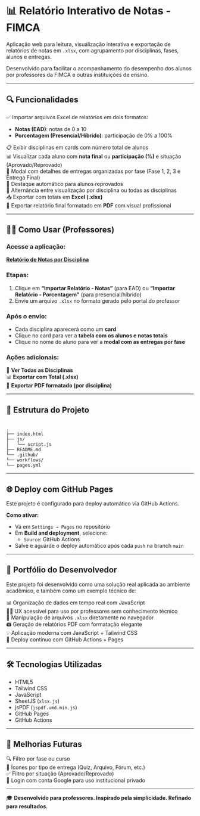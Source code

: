 # 📊 Relatório Interativo de Notas - FIMCA

Aplicação web para leitura, visualização interativa e exportação de relatórios de notas em `.xlsx`, com agrupamento por disciplinas, fases, alunos e entregas.

Desenvolvido para facilitar o acompanhamento do desempenho dos alunos por professores da FIMCA e outras instituições de ensino.

---

## 🔍 Funcionalidades

✅ Importar arquivos Excel de relatórios em dois formatos:
- **Notas (EAD)**: notas de 0 a 10
- **Porcentagem (Presencial/Híbrido)**: participação de 0% a 100%

📋 Exibir disciplinas em cards com número total de alunos  
📊 Visualizar cada aluno com **nota final** ou **participação (%)** e situação (Aprovado/Reprovado)  
🧾 Modal com detalhes de entregas organizadas por fase (Fase 1, 2, 3 e Entrega Final)  
🔴 Destaque automático para alunos reprovados  
🔁 Alternância entre visualização por disciplina ou todas as disciplinas  
📥 Exportar com totais em **Excel (.xlsx)**  
📄 Exportar relatório final formatado em **PDF** com visual profissional  

---

## 🧑‍🏫 Como Usar (Professores)

### Acesse a aplicação:
**[Relatório de Notas por Disciplina](https://lucasglgoncalves.github.io/relatorio-notas-fimca/)**

### Etapas:

1. Clique em **“Importar Relatório - Notas”** (para EAD) ou **“Importar Relatório - Porcentagem”** (para presencial/híbrido)
2. Envie um arquivo `.xlsx` no formato gerado pelo portal do professor

### Após o envio:

- Cada disciplina aparecerá como um **card**
- Clique no card para ver a **tabela com os alunos e notas totais**
- Clique no nome do aluno para ver a **modal com as entregas por fase**

### Ações adicionais:

🔄 **Ver Todas as Disciplinas**  
📊 **Exportar com Total (.xlsx)**  
📄 **Exportar PDF formatado (por disciplina)**

---

## 📁 Estrutura do Projeto

```

.
├── index.html
├── js/
│   └── script.js
├── README.md
└── .github/
└── workflows/
└── pages.yml

```

---

## 🌐 Deploy com GitHub Pages

Este projeto é configurado para deploy automático via GitHub Actions.

**Como ativar:**
- Vá em `Settings → Pages` no repositório
- Em **Build and deployment**, selecione:
  - `Source`: GitHub Actions
- Salve e aguarde o deploy automático após cada `push` na branch `main`

---

## 💼 Portfólio do Desenvolvedor

Este projeto foi desenvolvido como uma solução real aplicada ao ambiente acadêmico, e também como um exemplo técnico de:

📊 Organização de dados em tempo real com JavaScript  
🧑‍💻 UX acessível para uso por professores sem conhecimento técnico  
📁 Manipulação de arquivos `.xlsx` diretamente no navegador  
🖨️ Geração de relatórios PDF com formatação elegante  
💡 Aplicação moderna com JavaScript + Tailwind CSS  
🚀 Deploy contínuo com GitHub Actions + Pages  

---

## 🛠️ Tecnologias Utilizadas

- HTML5  
- Tailwind CSS  
- JavaScript  
- SheetJS (`xlsx.js`)  
- jsPDF (`jspdf.umd.min.js`)  
- GitHub Pages  
- GitHub Actions  

---

## 🧩 Melhorias Futuras

🔍 Filtro por fase ou curso  
🧾 Ícones por tipo de entrega (Quiz, Arquivo, Fórum, etc.)  
✅ Filtro por situação (Aprovado/Reprovado)  
🔐 Login com conta Google para uso institucional privado  

---

🎓 **Desenvolvido para professores. Inspirado pela simplicidade. Refinado para resultados.**
